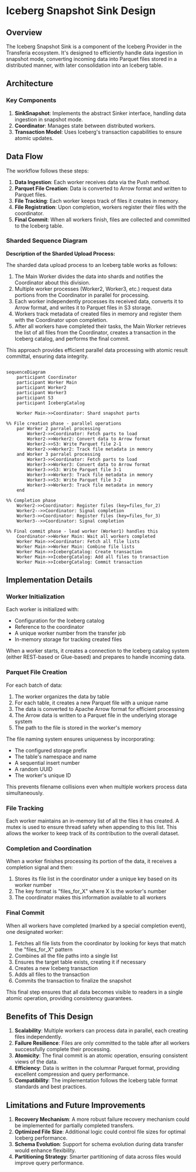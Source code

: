 # Iceberg Snapshot Sink Design

## Overview

The Iceberg Snapshot Sink is a component of the Iceberg Provider in the Transferia ecosystem. It's designed to efficiently handle data ingestion in snapshot mode, converting incoming data into Parquet files stored in a distributed manner, with later consolidation into an Iceberg table.

## Architecture

### Key Components

1. **SinkSnapshot**: Implements the abstract Sinker interface, handling data ingestion in snapshot mode.
2. **Coordinator**: Manages state between distributed workers.
3. **Transaction Model**: Uses Iceberg's transaction capabilities to ensure atomic updates.

## Data Flow

The workflow follows these steps:

1. **Data Ingestion**: Each worker receives data via the Push method.
2. **Parquet File Creation**: Data is converted to Arrow format and written to Parquet files.
3. **File Tracking**: Each worker keeps track of files it creates in memory.
4. **File Registration**: Upon completion, workers register their files with the coordinator.
5. **Final Commit**: When all workers finish, files are collected and committed to the Iceberg table.

### Sharded Sequence Diagram

**Description of the Sharded Upload Process:**

The sharded data upload process to an Iceberg table works as follows:
1. The Main Worker divides the data into shards and notifies the Coordinator about this division.
2. Multiple worker processes (Worker2, Worker3, etc.) request data portions from the Coordinator in parallel for processing.
3. Each worker independently processes its received data, converts it to Arrow format, and writes it to Parquet files in S3 storage.
4. Workers track metadata of created files in memory and register them with the Coordinator upon completion.
5. After all workers have completed their tasks, the Main Worker retrieves the list of all files from the Coordinator, creates a transaction in the Iceberg catalog, and performs the final commit.

This approach provides efficient parallel data processing with atomic result committal, ensuring data integrity.

```mermaid

sequenceDiagram
    participant Coordinator
    participant Worker Main
    participant Worker2
    participant Worker3
    participant S3
    participant IcebergCatalog

    Worker Main->>Coordinator: Shard snapshot parts

%% File creation phase - parallel operations
    par Worker 2 parralel processing
        Worker2->>Coordinator: Fetch parts to load
        Worker2->>Worker2: Convert data to Arrow format
        Worker2->>S3: Write Parquet file 2-1
        Worker2->>Worker2: Track file metadata in memory
    and Worker 3 parralel processing
        Worker3->>Coordinator: Fetch parts to load
        Worker3->>Worker3: Convert data to Arrow format
        Worker3->>S3: Write Parquet file 3-1
        Worker3->>Worker3: Track file metadata in memory
        Worker3->>S3: Write Parquet file 3-2
        Worker3->>Worker3: Track file metadata in memory
    end

%% Completion phase
    Worker2->>Coordinator: Register files (key=files_for_2)
    Worker2-->>Coordinator: Signal completion
    Worker3->>Coordinator: Register files (key=files_for_3)
    Worker3-->>Coordinator: Signal completion

%% Final commit phase - lead worker (Worker1) handles this
    Coordinator->>Worker Main: Wait all workers completed
    Worker Main->>Coordinator: Fetch all file lists
    Worker Main->>Worker Main: Combine file lists
    Worker Main->>IcebergCatalog: Create transaction
    Worker Main->>IcebergCatalog: Add all files to transaction
    Worker Main->>IcebergCatalog: Commit transaction
```

## Implementation Details

### Worker Initialization

Each worker is initialized with:
- Configuration for the Iceberg catalog
- Reference to the coordinator
- A unique worker number from the transfer job
- In-memory storage for tracking created files

When a worker starts, it creates a connection to the Iceberg catalog system (either REST-based or Glue-based) and prepares to handle incoming data.

### Parquet File Creation

For each batch of data:

1. The worker organizes the data by table
2. For each table, it creates a new Parquet file with a unique name
3. The data is converted to Apache Arrow format for efficient processing
4. The Arrow data is written to a Parquet file in the underlying storage system
5. The path to the file is stored in the worker's memory

The file naming system ensures uniqueness by incorporating:
- The configured storage prefix
- The table's namespace and name
- A sequential insert number
- A random UUID
- The worker's unique ID

This prevents filename collisions even when multiple workers process data simultaneously.

### File Tracking

Each worker maintains an in-memory list of all the files it has created. A mutex is used to ensure thread safety when appending to this list. This allows the worker to keep track of its contribution to the overall dataset.

### Completion and Coordination

When a worker finishes processing its portion of the data, it receives a completion signal and then:

1. Stores its file list in the coordinator under a unique key based on its worker number
2. The key format is "files_for_X" where X is the worker's number
3. The coordinator makes this information available to all workers

### Final Commit

When all workers have completed (marked by a special completion event), one designated worker:

1. Fetches all file lists from the coordinator by looking for keys that match the "files_for_X" pattern
2. Combines all the file paths into a single list
3. Ensures the target table exists, creating it if necessary
4. Creates a new Iceberg transaction
5. Adds all files to the transaction
6. Commits the transaction to finalize the snapshot

This final step ensures that all data becomes visible to readers in a single atomic operation, providing consistency guarantees.

## Benefits of This Design

1. **Scalability**: Multiple workers can process data in parallel, each creating files independently.
2. **Failure Resilience**: Files are only committed to the table after all workers successfully complete their processing.
3. **Atomicity**: The final commit is an atomic operation, ensuring consistent views of the data.
4. **Efficiency**: Data is written in the columnar Parquet format, providing excellent compression and query performance.
5. **Compatibility**: The implementation follows the Iceberg table format standards and best practices.

## Limitations and Future Improvements

1. **Recovery Mechanism**: A more robust failure recovery mechanism could be implemented for partially completed transfers.
2. **Optimized File Size**: Additional logic could control file sizes for optimal Iceberg performance.
3. **Schema Evolution**: Support for schema evolution during data transfer would enhance flexibility.
4. **Partitioning Strategy**: Smarter partitioning of data across files would improve query performance. 
